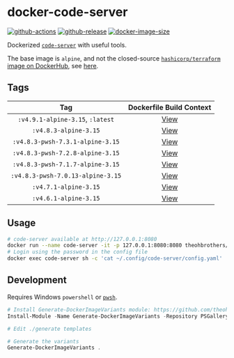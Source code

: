 # docker-code-server

[![github-actions](https://github.com/theohbrothers/docker-code-server/workflows/ci-master-pr/badge.svg)](https://github.com/theohbrothers/docker-code-server/actions)
[![github-release](https://img.shields.io/github/v/release/theohbrothers/docker-code-server?style=flat-square)](https://github.com/theohbrothers/docker-code-server/releases/)
[![docker-image-size](https://img.shields.io/docker/image-size/theohbrothers/docker-code-server/latest)](https://hub.docker.com/r/theohbrothers/docker-code-server)

Dockerized [`code-server`](https://github.com/coder/code-server) with useful tools.

The base image is `alpine`, and not the closed-source [`hashicorp/terraform` image on DockerHub](https://hub.docker.com/r/hashicorp/terraform), see [here](https://github.com/hashicorp/terraform/blob/v1.0.0/Dockerfile).

## Tags

| Tag | Dockerfile Build Context |
|:-------:|:---------:|
| `:v4.9.1-alpine-3.15`, `:latest` | [View](variants/v4.9.1-alpine-3.15 ) |
| `:v4.8.3-alpine-3.15` | [View](variants/v4.8.3-alpine-3.15 ) |
| `:v4.8.3-pwsh-7.3.1-alpine-3.15` | [View](variants/v4.8.3-pwsh-7.3.1-alpine-3.15 ) |
| `:v4.8.3-pwsh-7.2.8-alpine-3.15` | [View](variants/v4.8.3-pwsh-7.2.8-alpine-3.15 ) |
| `:v4.8.3-pwsh-7.1.7-alpine-3.15` | [View](variants/v4.8.3-pwsh-7.1.7-alpine-3.15 ) |
| `:v4.8.3-pwsh-7.0.13-alpine-3.15` | [View](variants/v4.8.3-pwsh-7.0.13-alpine-3.15 ) |
| `:v4.7.1-alpine-3.15` | [View](variants/v4.7.1-alpine-3.15 ) |
| `:v4.6.1-alpine-3.15` | [View](variants/v4.6.1-alpine-3.15 ) |

## Usage

```sh
# code-server available at http://127.0.0.1:8080
docker run --name code-server -it -p 127.0.0.1:8080:8080 theohbrothers/docker-code-server
# Login using the password in the config file
docker exec code-server sh -c 'cat ~/.config/code-server/config.yaml'
```

## Development

Requires Windows `powershell` or [`pwsh`](https://github.com/PowerShell/PowerShell).

```powershell
# Install Generate-DockerImageVariants module: https://github.com/theohbrothers/Generate-DockerImageVariants
Install-Module -Name Generate-DockerImageVariants -Repository PSGallery -Scope CurrentUser -Force -Verbose

# Edit ./generate templates

# Generate the variants
Generate-DockerImageVariants .
```
